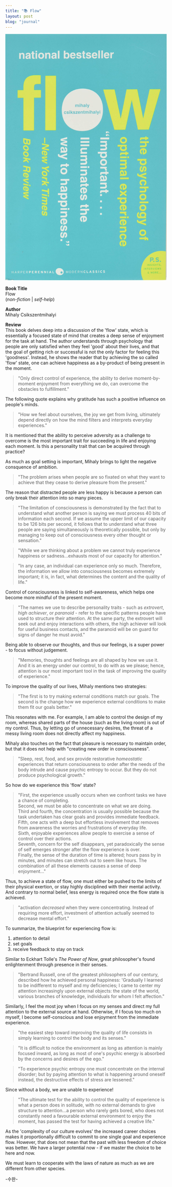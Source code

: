```yaml
---
title: "📚 Flow"
layout: post
blog: "journal"
---
```


![flow](/assets/flow.jpeg)

**Book Title**   
Flow      
(_non-fiction_ | _self-help_)

**Author**   
Mihaly Csikszentmihalyi

**Review**   
This book delves deep into a discussion of the 'flow' state, which is essentially a focused state of mind that creates a deep sense of enjoyment for the task at hand. The author understands through psychology that people are only satisfied when they feel 'good' about their lives, and that the goal of getting rich or successful is not the only factor for feeling this 'goodness'. Instead, he shows the reader that by achieving the so called 'flow' state, one can achieve happiness as a by-product of being present in the moment. 

> "Only direct control of experience, the ability to derive moment-by-moment enjoyment from everything we do, can overcome the obstacles to fulfillment."

The following quote explains why gratitude has such a positive influence on people's minds.

> "How we feel about ourselves, the joy we get from living, ultimately depend directly on how the mind filters and interprets everyday experiences."

It is mentioned that the ability to perceive adversity as a challenge to overcome is the most important trait for succeeding in life and enjoying each moment. Is this a personality trait that can be acquired through practice?

As much as goal setting is important, Mihaly brings to light the negative consquence of ambition.

> "The problem arises when people are so fixated on what they want to achieve that they cease to derive pleasure from the present."

The reason that distracted people are less happy is because a person can only break their attention into so many pieces. 

> "The limitation of consciousness is demonstrated by the fact that to understand what another person is saying we must process 40 bits of information each second. If we assume the upper limit of our capacity to be 126 bits per second, it follows that to understand what three people are saying simultaneously is theoretically possible, but only by managing to keep out of consciousness every other thought or sensation."
 
> "While we are thinking about a problem we cannot truly experience happiness or sadness...exhausts most of our capacity for attention."

> "In any case, an individual can experience only so much. Therefore, the information we allow into consciousness becomes extremely important; it is, in fact, what determines the content and the quality of life."

Control of consciousness is linked to self-awareness, which helps one become more mindful of the present moment. 

> "The names we use to describe personality traits - such as _extrovert_, _high achiever_, or _paranoid_ - refer to the specific patterns people have used to structure their attention. At the same party, the extrovert will seek out and enjoy interactions with others, the high achiever will look for useful business contacts, and the paranoid will be on guard for signs of danger he must avoid."

Being able to observe our thoughts, and thus our feelings, is a super power - to focus without judgement. 

> "Memories, thoughts and feelings are all shaped by how we use it. And it is an energy under our control, to do with as we please; hence, attention is our most important tool in the task of improving the quality of experience."

To improve the quality of our lives, Mihaly mentions two strategies:

> "The first is to try making external conditions match our goals. The second is the change how we experience external conditions to make them fit our goals better."

This resonates with me. For example, I am able to control the design of my room, whereas shared parts of the house (such as the living room) is out of my control. Thus, by letting go of unnecessary desires, the threat of a messy living room does not directly affect my happiness. 

Mihaly also touches on the fact that pleasure is necessary to maintain order, but that it does not help with "creating new order in consciousness".

> "Sleep, rest, food, and sex provide restorative _homeostatic_ experiences that return consciousness to order after the needs of the body intrude and cause psychic entropy to occur. But they do not produce psychological growth."

So how do we experience this 'flow' state?

> "First, the experience usually occurs when we confront tasks we have a chance of completing.   
> Second, we must be able to concentrate on what we are doing.   
> Third and fourth, the concentration is usually possible because the task undertaken has clear goals and provides immediate feedback.     
> Fifth, one acts with a deep but effortless involvement that removes from awareness the worries and frustrations of everyday life.    
> Sixth, enjoyable experiences allow people to exercise a sense of control over their actions.    
> Seventh, concern for the self disappears, yet paradoxically the sense of self emerges stronger after the flow experience is over.    
> Finally, the sense of the duration of time is altered; hours pass by in minutes, and minutes can stretch out to seem like hours. The combination of all these elements causes a sense of deep enjoyment..."

Thus, to achieve a state of flow, one must either be pushed to the limits of their physical exertion, or stay highly disciplined with their mental activity. And contrary to normal belief, less energy is required once the flow state is achieved.

> "activation _decreased_ when they were concentrating. Instead of requiring more effort, investment of attention actually seemed to decrease mental effort."

To summarize, the blueprint for experiencing flow is:
1) attention to detail
2) set goals
3) receive feedback to stay on track

Similar to Eckhart Tolle's _The Power of Now_, great philosopher's found enlightenment through presence in their senses. 

> "Bertrand Russell, one of the greatest philosophers of our century, described how he achieved personal happiness: 'Gradually I learned to be indifferent to myself and my deficiencies; I came to center my attention increasingly upon external objects: the state of the world, various branches of knowledge, individuals for whom I felt affection."

Similarly, I feel the most joy when I focus on my senses and direct my full attention to the external source at hand. Otherwise, if I focus too much on myself, I become self-conscious and lose enjoyment from the immediate experience. 

> "the easiest step toward improving the quality of life consists in simply learning to control the body and its senses."

> "It is difficult to notice the environment as long as attention is mainly focused inward, as long as most of one's psychic energy is absorbed by the concerns and desires of the ego."

> "To experience psychic entropy one must concentrate on the internal disorder; but by paying attention to what is happening around oneself instead, the destructive effects of stress are lessened."

Since without a body, we are unable to experience!

> "The ultimate test for the ability to control the quality of experience is what a person does in solitude, with no external demands to give structure to attention...a person who rarely gets bored, who does not constantly need a favourable external environment to enjoy the moment, has passed the test for having achieved a creative life."

As the 'complexity of our culture evolves' the increased career choices makes it proportionally difficult to commit to one single goal and experience flow. However, that does not mean that the past with less freedom of choice was better. We have a larger potential now - if we master the choice to be here and now.

We must learn to cooperate with the laws of nature as much as we are different from other species.



-수완-





